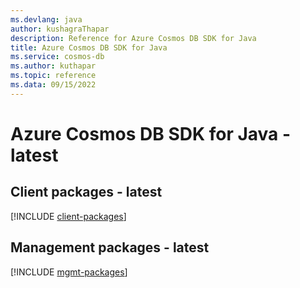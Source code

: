 ```yaml
---
ms.devlang: java
author: kushagraThapar
description: Reference for Azure Cosmos DB SDK for Java
title: Azure Cosmos DB SDK for Java
ms.service: cosmos-db
ms.author: kuthapar
ms.topic: reference
ms.data: 09/15/2022
---
```

# Azure Cosmos DB SDK for Java - latest

## Client packages - latest
[!INCLUDE [client-packages](cosmos-db-client-index.md)]
## Management packages - latest
[!INCLUDE [mgmt-packages](cosmos-db-mgmt-index.md)]